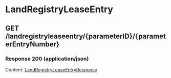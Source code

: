 # LandRegistryLeaseEntry


## GET /landregistryleaseentry/{parameterID}/{parameterEntryNumber}
### Response 200 (application/json)
Content: [LandRegistryLeaseEntryResponse](LandRegistryLeaseEntryResponse.md)

